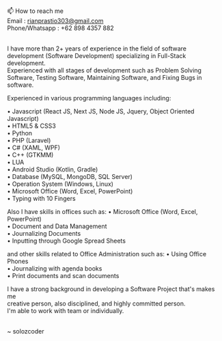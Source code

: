 📫 How to reach me<br/>
Email          : rianprastio303@gmail.com<br/>
Phone/Whatsapp : +62 898 4357 882<br/><br/>


I have more than 2+ years of experience in the field of software development (Software Development) specializing in Full-Stack development.<br/>
Experienced with all stages of development such as Problem Solving Software, Testing Software, Maintaining Software, and Fixing Bugs in software.<br/>

Experienced in various programming languages including:<br/>

•	Javascript (React JS, Next JS, Node JS, Jquery, Object Oriented Javascript)<br/>
•	HTML5 & CSS3<br/>
•	Python<br/>
•	PHP (Laravel)<br/>
•	C# (XAML, WPF)<br/>
•	C++ (GTKMM)<br/>
•	LUA<br/>
•	Android Studio (Kotlin, Gradle)<br/>
•	Database (MySQL, MongoDB, SQL Server)<br/>
•	Operation System (Windows, Linux)<br/>
•	Microsoft Office (Word, Excel, PowerPoint)<br/>
•	Typing with 10 Fingers<br/>

Also I have skills in offices such as:
•	Microsoft Office (Word, Excel, PowerPoint)<br/>
•	Document and Data Management<br/>
•	Journalizing Documents<br/>
•	Inputting through Google Spread Sheets<br/>

and other skills related to Office Administration such as:
• Using Office Phones<br/>
• Journalizing with agenda books<br/>
• Print documents and scan documents<br/>

I have a strong background in developing a Software Project that's makes me <br/>
creative person, also disciplined, and highly committed person.<br/>
I'm able to work with team or individually.<br/><br/>


~ solozcoder


